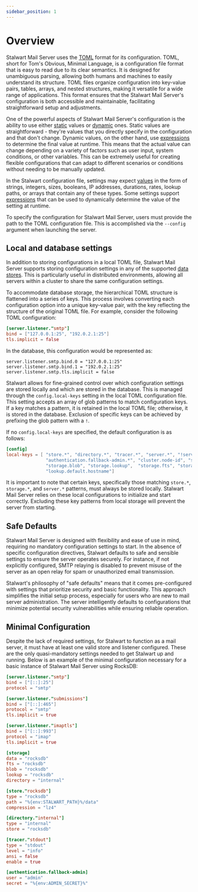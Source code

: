 ```yaml
---
sidebar_position: 1
---
```


# Overview

Stalwart Mail Server uses the [TOML](https://toml.io/en/) format for its configuration. TOML, short for Tom's Obvious, Minimal Language, is a configuration file format that is easy to read due to its clear semantics. It is designed for unambiguous parsing, allowing both humans and machines to easily understand its structure. TOML files organize configuration into key-value pairs, tables, arrays, and nested structures, making it versatile for a wide range of applications. This format ensures that the Stalwart Mail Server's configuration is both accessible and maintainable, facilitating straightforward setup and adjustments.

One of the powerful aspects of Stalwart Mail Server's configuration is the ability to use either [static](/docs/category/values) values or [dynamic](/docs/configuration/expressions/values) ones. Static values are straightforward - they're values that you directly specify in the configuration and that don't change. Dynamic values, on the other hand, use [expressions](/docs/configuration/expressions/overview) to determine the final value at runtime. This means that the actual value can change depending on a variety of factors such as user input, system conditions, or other variables. This can be extremely useful for creating flexible configurations that can adapt to different scenarios or conditions without needing to be manually updated.

In the Stalwart configuration file, settings may expect [values](/docs/category/values) in the form of strings, integers, sizes, booleans, IP addresses, durations, rates, lookup paths, or arrays that contain any of these types. Some settings support [expressions](/docs/configuration/expressions/overview) that can be used to dynamically determine the value of the setting at runtime. 

To specify the configuration for Stalwart Mail Server, users must provide the path to the TOML configuration file. This is accomplished via the `--config` argument when launching the server.

## Local and database settings

In addition to storing configurations in a local TOML file, Stalwart Mail Server supports storing configuration settings in any of the supported [data stores](/docs/storage/data). This is particularly useful in distributed environments, allowing all servers within a cluster to share the same configuration settings.

To accommodate database storage, the hierarchical TOML structure is flattened into a series of keys. This process involves converting each configuration option into a unique key-value pair, with the key reflecting the structure of the original TOML file. For example, consider the following TOML configuration:

```toml
[server.listener."smtp"]
bind = ["127.0.0.1:25", "192.0.2.1:25"]
tls.implicit = false
```

In the database, this configuration would be represented as:

```
server.listener.smtp.bind.0 = "127.0.0.1:25"
server.listener.smtp.bind.1 = "192.0.2.1:25"
server.listener.smtp.tls.implicit = false
```

Stalwart allows for fine-grained control over which configuration settings are stored locally and which are stored in the database. This is managed through the `config.local-keys` setting in the local TOML configuration file. This setting accepts an array of glob patterns to match configuration keys. If a key matches a pattern, it is retained in the local TOML file; otherwise, it is stored in the database. Exclusion of specific keys can be achieved by prefixing the glob pattern with a `!`.

If no `config.local-keys` are specified, the default configuration is as follows:

```toml
[config]
local-keys = [ "store.*", "directory.*", "tracer.*", "server.*", "!server.blocked-ip.*",
               "authentication.fallback-admin.*", "cluster.node-id", "storage.data", 
               "storage.blob", "storage.lookup",  "storage.fts", "storage.directory", 
               "lookup.default.hostname"]
```

It is important to note that certain keys, specifically those matching `store.*`, `storage.*`, and `server.*` patterns, must always be stored locally. Stalwart Mail Server relies on these local configurations to initialize and start correctly. Excluding these key patterns from local storage will prevent the server from starting.

## Safe Defaults

Stalwart Mail Server is designed with flexibility and ease of use in mind, requiring no mandatory configuration settings to start. In the absence of specific configuration directives, Stalwart defaults to safe and sensible settings to ensure the server operates securely. For instance, if not explicitly configured, SMTP relaying is disabled to prevent misuse of the server as an open relay for spam or unauthorized email transmission.

Stalwart's philosophy of "safe defaults" means that it comes pre-configured with settings that prioritize security and basic functionality. This approach simplifies the initial setup process, especially for users who are new to mail server administration. The server intelligently defaults to configurations that minimize potential security vulnerabilities while ensuring reliable operation.

## Minimal Configuration

Despite the lack of required settings, for Stalwart to function as a mail server, it must have at least one valid store and listener configured. These are the only quasi-mandatory settings needed to get Stalwart up and running. Below is an example of the minimal configuration necessary for a basic instance of Stalwart Mail Server using RocksDB:

```toml
[server.listener."smtp"]
bind = ["[::]:25"]
protocol = "smtp"

[server.listener."submissions"]
bind = ["[::]:465"]
protocol = "smtp"
tls.implicit = true

[server.listener."imaptls"]
bind = ["[::]:993"]
protocol = "imap"
tls.implicit = true

[storage]
data = "rocksdb"
fts = "rocksdb"
blob = "rocksdb"
lookup = "rocksdb"
directory = "internal"

[store."rocksdb"]
type = "rocksdb"
path = "%{env:STALWART_PATH}%/data"
compression = "lz4"

[directory."internal"]
type = "internal"
store = "rocksdb"

[tracer."stdout"]
type = "stdout"
level = "info"
ansi = false
enable = true

[authentication.fallback-admin]
user = "admin"
secret = "%{env:ADMIN_SECRET}%"
```

